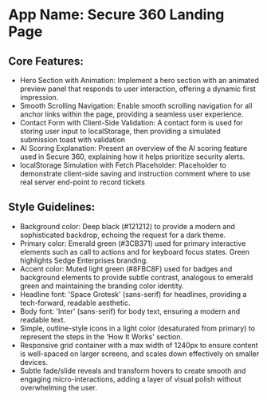 # **App Name**: Secure 360 Landing Page

## Core Features:

- Hero Section with Animation: Implement a hero section with an animated preview panel that responds to user interaction, offering a dynamic first impression.
- Smooth Scrolling Navigation: Enable smooth scrolling navigation for all anchor links within the page, providing a seamless user experience.
- Contact Form with Client-Side Validation: A contact form is used for storing user input to localStorage, then providing a simulated submission toast with validation
- AI Scoring Explanation: Present an overview of the AI scoring feature used in Secure 360, explaining how it helps prioritize security alerts.
- localStorage Simulation with Fetch Placeholder: Placeholder to demonstrate client-side saving and instruction comment where to use real server end-point to record tickets

## Style Guidelines:

- Background color: Deep black (#121212) to provide a modern and sophisticated backdrop, echoing the request for a dark theme.
- Primary color: Emerald green (#3CB371) used for primary interactive elements such as call to actions and for keyboard focus states. Green highlights Sedge Enterprises branding.
- Accent color: Muted light green (#8FBC8F) used for badges and background elements to provide subtle contrast, analogous to emerald green and maintaining the branding color identity.
- Headline font: 'Space Grotesk' (sans-serif) for headlines, providing a tech-forward, readable aesthetic.
- Body font: 'Inter' (sans-serif) for body text, ensuring a modern and readable text.
- Simple, outline-style icons in a light color (desaturated from primary) to represent the steps in the 'How It Works' section.
- Responsive grid container with a max width of 1240px to ensure content is well-spaced on larger screens, and scales down effectively on smaller devices.
- Subtle fade/slide reveals and transform hovers to create smooth and engaging micro-interactions, adding a layer of visual polish without overwhelming the user.